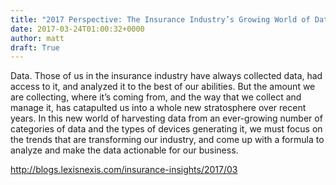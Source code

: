 ```yaml
---
title: "2017 Perspective: The Insurance Industry’s Growing World of Data "
date: 2017-03-24T01:00:32+0000
author: matt
draft: True
---
```

Data. Those of us in the insurance industry have always collected data, had access to it, and analyzed it to the best of our abilities. But the amount we are collecting, where it’s coming from, and the way that we collect and manage it, has catapulted us into a whole new stratosphere over recent years. In this new world of harvesting data from an ever-growing number of categories of data and the types of devices generating it, we must focus on the trends that are transforming our industry, and come up with a formula to analyze and make the data actionable for our business.

[ http://blogs.lexisnexis.com/insurance-insights/2017/03 ]( http://blogs.lexisnexis.com/insurance-insights/2017/03/2017-perspective-insurance-industrys-growing-world-data/ )
